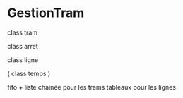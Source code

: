# GestionTram

class tram

class arret

class ligne

( class temps ) 



fifo + liste chainée pour les trams
tableaux pour les lignes

